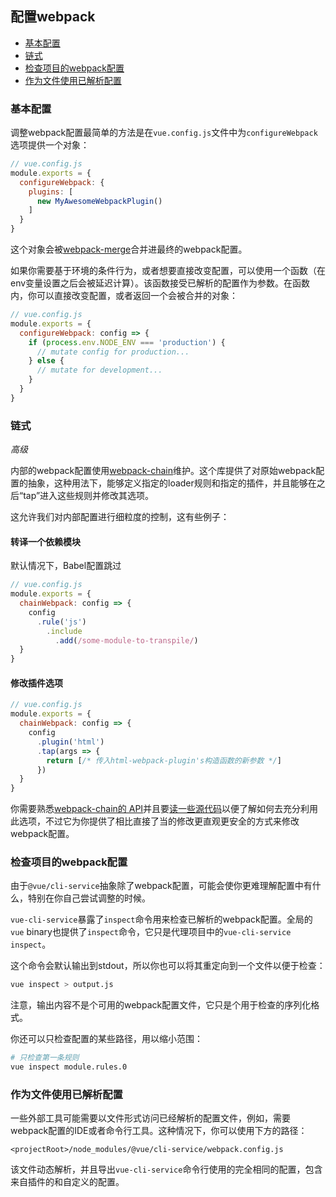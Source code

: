 ## 配置webpack

- [基本配置](#基本配置)
- [链式](#链式)
- [检查项目的webpack配置](#检查项目的webpack配置)
- [作为文件使用已解析配置](#作为文件使用已解析配置)

### 基本配置

调整webpack配置最简单的方法是在`vue.config.js`文件中为`configureWebpack`选项提供一个对象：

``` js
// vue.config.js
module.exports = {
  configureWebpack: {
    plugins: [
      new MyAwesomeWebpackPlugin()
    ]
  }
}
```

这个对象会被[webpack-merge](https://github.com/survivejs/webpack-merge)合并进最终的webpack配置。

如果你需要基于环境的条件行为，或者想要直接改变配置，可以使用一个函数（在env变量设置之后会被延迟计算）。该函数接受已解析的配置作为参数。在函数内，你可以直接改变配置，或者返回一个会被合并的对象：

``` js
// vue.config.js
module.exports = {
  configureWebpack: config => {
    if (process.env.NODE_ENV === 'production') {
      // mutate config for production...
    } else {
      // mutate for development...
    }
  }
}
```

### 链式

*高级*

内部的webpack配置使用[webpack-chain](https://github.com/mozilla-neutrino/webpack-chain)维护。这个库提供了对原始webpack配置的抽象，这种用法下，能够定义指定的loader规则和指定的插件，并且能够在之后“tap”进入这些规则并修改其选项。

这允许我们对内部配置进行细粒度的控制，这有些例子：

#### 转译一个依赖模块

默认情况下，Babel配置跳过

``` js
// vue.config.js
module.exports = {
  chainWebpack: config => {
    config
      .rule('js')
        .include
          .add(/some-module-to-transpile/)
  }
}
```

#### 修改插件选项

``` js
// vue.config.js
module.exports = {
  chainWebpack: config => {
    config
      .plugin('html')
      .tap(args => {
        return [/* 传入html-webpack-plugin's构造函数的新参数 */]
      })
  }
}
```

你需要熟悉[webpack-chain的 API](https://github.com/mozilla-neutrino/webpack-chain#getting-started)并且要[读一些源代码](https://github.com/vuejs/vue-cli/tree/dev/packages/%40vue/cli-service/lib/config)以便了解如何去充分利用此选项，不过它为你提供了相比直接了当的修改更直观更安全的方式来修改webpack配置。

### 检查项目的webpack配置

由于`@vue/cli-service`抽象除了webpack配置，可能会使你更难理解配置中有什么，特别在你自己尝试调整的时候。

`vue-cli-service`暴露了`inspect`命令用来检查已解析的webpack配置。全局的`vue` binary也提供了`inspect`命令，它只是代理项目中的`vue-cli-service inspect`。

这个命令会默认输出到stdout，所以你也可以将其重定向到一个文件以便于检查：

``` sh
vue inspect > output.js
```

注意，输出内容不是个可用的webpack配置文件，它只是个用于检查的序列化格式。

你还可以只检查配置的某些路径，用以缩小范围：

``` sh
# 只检查第一条规则
vue inspect module.rules.0
```

### 作为文件使用已解析配置

一些外部工具可能需要以文件形式访问已经解析的配置文件，例如，需要webpack配置的IDE或者命令行工具。这种情况下，你可以使用下方的路径：

```
<projectRoot>/node_modules/@vue/cli-service/webpack.config.js
```

该文件动态解析，并且导出`vue-cli-service`命令行使用的完全相同的配置，包含来自插件的和自定义的配置。
